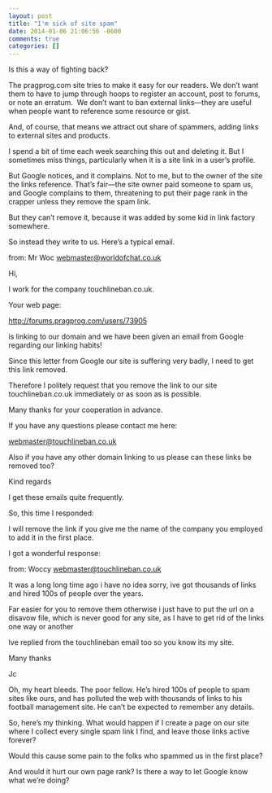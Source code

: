 ```yaml
---
layout: post
title: "I'm sick of site spam"
date: 2014-01-06 21:06:56 -0600
comments: true
categories: []
---
```



Is this a way of fighting back?


The pragprog.com site tries to make it easy for our readers. We don’t want them to have to jump through hoops to register an account, post to forums, or note an erratum.  We don’t want to ban external links—they are useful when people want to reference some resource or gist.


And, of course, that means we attract out share of spammers, adding links to external sites and products. 


I spend a bit of time each week searching this out and deleting it. But I sometimes miss things, particularly when it is a site link in a user’s profile.


But Google notices, and it complains. Not to me, but to the owner of the site the links reference. That’s fair—the site owner paid someone to spam us, and Google complains to them, threatening to put their page rank in the crapper unless they remove the spam link.


But they can’t remove it, because it was added by some kid in link factory somewhere.


So instead they write to us. Here’s a typical email. 


from: Mr Woc <webmaster@worldofchat.co.uk>


Hi,


I work for the company touchlineban.co.uk.


Your web page:


<a href="http://forums.pragprog.com/users/73905"><a href="http://forums.pragprog.com/users/73905">http://forums.pragprog.com/users/73905</a></a>


is linking to our domain and we have been given an email from Google regarding our linking habits!


Since this letter from Google our site is suffering very badly, I need to get this link removed.


Therefore I politely request that you remove the link to our site touchlineban.co.uk immediately or as soon as is possible.


Many thanks for your cooperation in advance.


If you have any questions please contact me here:


webmaster@touchlineban.co.uk


Also if you have any other domain linking to us please can these links be removed too?


Kind regards


I get these emails quite frequently.


So, this time I responded:


I will remove the link if you give me the name of the company you employed to add it in the first place.


I got a wonderful response:


from: Woccy <webmaster@touchlineban.co.uk>


It was a long long time ago i have no idea sorry, ive got thousands of links and hired 100s of people over the years.


Far easier for you to remove them otherwise i just have to put the url on a disavow file, which is never good for any site, as I have to get rid of the links one way or another


Ive replied from the touchlineban email too so you know its my site.


Many thanks


Jc


Oh, my heart bleeds. The poor fellow. He’s hired 100s of people to spam sites like ours, and has polluted the web with thousands of links to his football management site. He can’t be expected to remember any details.


So, here’s my thinking. What would happen if I create a page on our site where I collect every single spam link I find, and leave those links active forever?


Would this cause some pain to the folks who spammed us in the first place?


And would it hurt our own page rank? Is there a way to let Google know what we’re doing?


